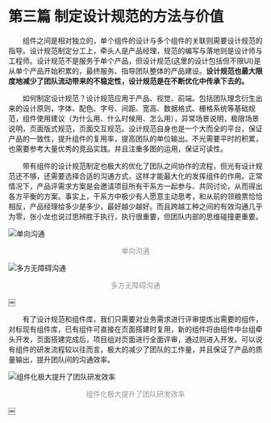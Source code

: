 # 第三篇	制定设计规范的方法与价值

<p style="text-indent:2em">组件之间是相对独立的，单个组件的设计与多个组件的关联则需要设计规范的指导。设计规范制定分工上，牵头人是产品经理，规范的编写与落地则是设计师与工程师。设计规范不是服务于单个产品，但设计规范(这里的设计包括但不限UI)是从单个产品开始积累的，最终服务、指导团队整体的产品建设。<b>设计规范也最大限度地减少了团队流动带来的不稳定性，设计规范是在不断优化中传承下去的。</b></p>

<p style="text-indent:2em">如何制定设计规范？设计规范应用于产品、视觉、前端。包括团队理念衍生出来的设计原则，字体、配色、字号、间距、宽高、数据格式、栅格系统等基础规范，组件使用建议（为什么用、什么时候用、怎么用），异常场景说明，极限场景说明，页面版式规范，页面交互规范。设计规范自身也是一个大而全的平台，保证产品的一致性，提升组件的复用率，提高团队的单位输出。不光需要平时的积累，也需要参考大量优秀的竞品实践。并且注重多图的运用，保证可读性。</p>

<p style="text-indent:2em">带有组件的设计规范制定也极大的优化了团队之间协作的流程，但光有设计规范还不够，还需要选择合适的沟通方式，这样才能最大化的发挥组件的作用。正常情况下，产品评需求方案是会邀请项目所有干系方一起参与、共同讨论，从而得出各方平衡的方案。事实上，干系方中极少有人愿意主动思考，和从前的领粮票恰恰相反，产品经理给多少是多少，最好越少越好。而且跨越工种之间的有效沟通几乎为零，张小龙也说过思辨胜于执行，执行很重要，但团队内部的思维碰撞更重要。</p>

![单向沟通](https://user-images.githubusercontent.com/20765716/48106252-b1646d80-e275-11e8-9d36-aa542e71ebca.png "单向沟通")
<p style="text-align: center; color: #949494;font-size: 14px;">单向沟通</p> 

![多方无障碍沟通](https://user-images.githubusercontent.com/20765716/48106729-93980800-e277-11e8-8d83-9fdd88badfd5.png "多方无障碍沟通")
<p style="text-align: center; color: #949494;font-size: 14px;">多方无障碍沟通</p>￼


<p style="text-indent:2em">有了设计规范和组件库，我们只需要对业务需求进行评审提炼出需要的组件，对标现有组件库，已有组件可直接在页面搭建时复用，新的组件将由组件中台组牵头开发，页面搭建完成后，项目组对页面进行全面评审，通过则进入开发。可以说有组件的研发流程较以往而言，极大的减少了团队的工作量，并且保证了产品的质量输出，提升团队间的沟通效率。</p>

![组件化极大提升了团队研发效率](https://user-images.githubusercontent.com/20765716/48106536-b8d84680-e276-11e8-99e9-3e7c8c3037fd.png "组件化极大提升了团队研发效率")
<p style="text-align: center; color: #949494;font-size: 14px;">组件化极大提升了团队研发效率</p>￼
